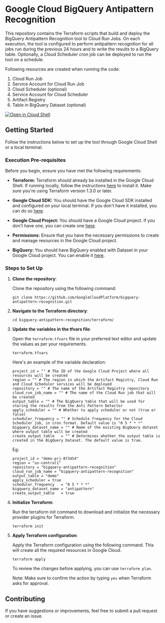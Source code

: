 # Google Cloud BigQuery Antipattern Recognition

This repository contains the Terraform scripts that build and deploy the BigQuery Antipattern Recognition tool to Cloud Run Jobs. On each execution, the tool is configured to perform antipattern recognition for all jobs run during the previous 24 hours and to write the results to a BigQuery table. Optionally, a Cloud Scheduler cron job can be deployed to run the tool on a schedule.

Following resources are created when running the code:
1. Cloud Run Job
2. Service Account for Cloud Run Job
3. Cloud Scheduler (optional)
4. Service Account for Cloud Scheduler
5. Artifact Registry
6. Table in BigQuery Dataset (optional)

[![Open in Cloud Shell](https://gstatic.com/cloudssh/images/open-btn.svg)](https://shell.cloud.google.com/cloudshell/editor?cloudshell_git_repo=https%3A%2F%2Fgithub.com%2FGoogleCloudPlatform%2Fbigquery-antipattern-recognition&cloudshell_open_in_editor=terraform%2F&cloudshell_tutorial=terraform%2FREADME.md)

## Getting Started

Follow the instructions below to set up the tool through Google Cloud Shell or a local terminal.

### Execution Pre-requisites
Before you begin, ensure you have met the following requirements:

- **Terraform:** Terraform should already be installed in the Google Cloud Shell. If running locally, follow the instructions [here](https://learn.hashicorp.com/tutorials/terraform/install-cli) to install it. Make sure you're using Terraform version 1.3.0 or later.

- **Google Cloud SDK:** You should have the Google Cloud SDK installed and configured on your local terminal. If you don't have it installed, you can do so [here](https://cloud.google.com/sdk/docs/install).

- **Google Cloud Project:** You should have a Google Cloud project. If you don't have one, you can create one [here](https://cloud.google.com/resource-manager/docs/creating-managing-projects).

- **Permissions:** Ensure that you have the necessary permissions to create and manage resources in the Google Cloud project.

- **BigQuery:** You should have BigQuery enabled with Dataset in your Google Cloud project. You can enable it [here](https://console.cloud.google.com/bigquery).


### Steps to Set Up


1. **Clone the repository**:
   
   Clone the repository using the following command:

   ```shell
   git clone https://github.com/GoogleCloudPlatform/bigquery-antipattern-recognition.git
   ```

2. **Navigate to the Terraform directory**:
    
    ```shell
    cd bigquery-antipattern-recognition/terraform/
    ```

3. **Update the variables in the tfvars file**:

    Open the `terraform.tfvars` file in your preferred text editor and update the values as per your requirements.

    ```shell
    terraform.tfvars
    ```
    
    Here's an example of the variable declaration:

    ```shell
    project_id = "" # The ID of the Google Cloud Project where all resources will be created
    region = "" # The region in which the Artifact Registry, Cloud Run and Cloud Scheduler services will be deployed
    repository = "" # The name of the Artifact Registry repository
    cloud_run_job_name = "" # The name of the Cloud Run job that will be created
    output_table = "" # The BigQuery table that will be used for storing the results from the Anti Pattern Detector
    apply_scheduler = "" # Whether to apply scheduler or not (true or false)
    scheduler_frequency = "" # Schedule frequency for the Cloud Scheduler job, in cron format. Default value is "0 5 * * *"
    bigquery_dataset_name = "" # Name of the existing BigQuery dataset where output table will be created
    create_output_table   = "" # Determines whether the output table is created in the BigQuery Dataset. The default value is true.
    ```

    Eg:
    ```shell
    project_id = "demo-prj-873454"
    region = "us-central1"
    repository = "bigquery-antipattern-recognition"
    cloud_run_job_name = "bigquery-antipattern-recognition"
    output_table = "demo"
    apply_scheduler = true
    scheduler_frequency   = "0 5 * * *"
    bigquery_dataset_name = "antipattern"
    create_output_table   = true
    ```


4. **Initialize Terraform**:

    Run the terraform init command to download and initialize the necessary provider plugins for Terraform.

    ```shell
    terraform init
    ```

5. **Apply Terraform configuration**:

    Apply the Terraform configuration using the following command. This will create all the required resources in Google Cloud.

    ```shell
    terraform apply
    ```


    To review the changes before applying, you can use `terraform plan`.

    Note: Make sure to confirm the action by typing `yes` when Terraform asks for approval.

## Contributing
If you have suggestions or improvements, feel free to submit a pull request or create an issue.
